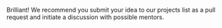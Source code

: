 Brilliant! We recommend you submit your idea to our projects list as a pull request and initiate a discussion with possible mentors.
